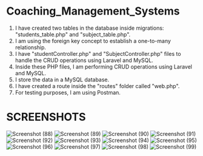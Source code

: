 # Coaching_Management_Systems #

1. I have created two tables in the database inside migrations: "students_table.php" and "subject_table.php".
2. I am using the foreign key concept to establish a one-to-many relationship.
3. I have "studentController.php" and "SubjectController.php" files to handle the CRUD operations using Laravel and MySQL.
4. Inside these PHP files, I am performing CRUD operations using Laravel and MySQL.
5. I store the data in a MySQL database.
6. I have created a route inside the "routes" folder called "web.php".
7. For testing purposes, I am using Postman.

# SCREENSHOTS #

![Screenshot (88)](https://github.com/pritamkhade/Coaching_Management_Systems/assets/122336148/71da69d3-ed0f-4528-891f-a98e7ad455ee)
![Screenshot (89)](https://github.com/pritamkhade/Coaching_Management_Systems/assets/122336148/984020e3-50b4-4725-b34c-1e9447635ce1)
![Screenshot (90)](https://github.com/pritamkhade/Coaching_Management_Systems/assets/122336148/008f9bbb-13d0-4320-8e3c-de100791ab2b)
![Screenshot (91)](https://github.com/pritamkhade/Coaching_Management_Systems/assets/122336148/f881b930-d545-45d4-aec7-db978cc22f24)
![Screenshot (92)](https://github.com/pritamkhade/Coaching_Management_Systems/assets/122336148/3e660b4f-9141-4a84-91db-af93b8155950)
![Screenshot (93)](https://github.com/pritamkhade/Coaching_Management_Systems/assets/122336148/2fc0438c-e612-40e6-83c9-75472e02c6ca)
![Screenshot (94)](https://github.com/pritamkhade/Coaching_Management_Systems/assets/122336148/5d268e4a-037a-4caa-b839-5907b9a45b12)
![Screenshot (95)](https://github.com/pritamkhade/Coaching_Management_Systems/assets/122336148/5356de7d-9023-4ff9-8f21-30ab0797cffc)
![Screenshot (96)](https://github.com/pritamkhade/Coaching_Management_Systems/assets/122336148/50a3d8a9-1735-471d-b105-3d317b467891)
![Screenshot (97)](https://github.com/pritamkhade/Coaching_Management_Systems/assets/122336148/f5d0d043-8f1c-41f1-9196-87106c6864d4)
![Screenshot (98)](https://github.com/pritamkhade/Coaching_Management_Systems/assets/122336148/8d1e878c-36e3-4dd4-8c89-313c3d9a113d)
![Screenshot (99)](https://github.com/pritamkhade/Coaching_Management_Systems/assets/122336148/43bf70ee-017f-40e1-9505-25537757fb87)
